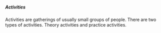 ##### Activities

Activities are gatherings of usually small groups of people. There are two types of activities. Theory activities and practice activities.